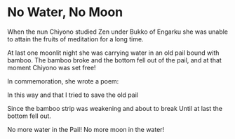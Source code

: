 # No Water, No Moon

When the nun Chiyono studied Zen under Bukko of Engarku she was unable to attain the fruits of meditation for a long time.

At last one moonlit night she was carrying water in an old pail bound with bamboo. The bamboo broke and the bottom fell out of the pail, and at that moment Chiyono was set free!

In commemoration, she wrote a poem:

In this way and that I tried to save the old pail

Since the bamboo strip was weakening and about to break Until at last the bottom fell out.

No more water in the Pail! No more moon in the water!
